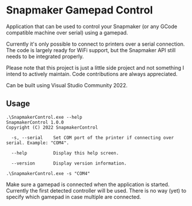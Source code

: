 # Snapmaker Gamepad Control
Application that can be used to control your Snapmaker (or any GCode compatible machine over serial) using a gamepad.

Currently it's only possible to connect to printers over a serial connection. The code is largely ready for WiFi support, but the Snapmaker API still needs to be integrated properly.

Please note that this project is just a little side project and not something I intend to actively maintain. Code contributions are always appreciated.

Can be built using Visual Studio Community 2022. 

## Usage
```
.\SnapmakerControl.exe --help
SnapmakerControl 1.0.0
Copyright (C) 2022 SnapmakerControl

  -s, --serial    Set COM port of the printer if connecting over serial. Example: "COM4".

  --help          Display this help screen.

  --version       Display version information.
```

```
.\SnapmakerControl.exe -s "COM4"
```
Make sure a gamepad is connected when the application is started. Currently the first detected controller will be used. There is no way (yet) to specify which gamepad in case multiple are connected.
